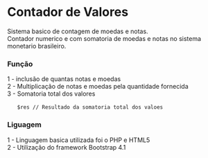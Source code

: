 <h1>Contador de Valores</h1>

Sistema basico de contagem de moedas e notas.<br>
Contador numerico e com somatoria de moedas e notas no sistema monetario brasileiro.

<h3>Função</h3>
1 - inclusão de quantas notas e moedas<br>
2 - Multiplicação de notas e moedas pela quantidade fornecida<br>
3 - Somatoria total dos valores 

<pre> <code>  $res // Resultado da somatoria total dos valoes </code> </pre>

<h3>Liguagem</h3>
1 - Linguagem basica utilizada foi o PHP e HTML5<br>
2 - Utilização do framework Bootstrap 4.1<br>

